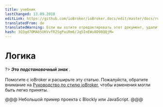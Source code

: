 ```yaml
---
title: учебник
lastChanged: 13.09.2018
editLink: https://github.com/ioBroker/ioBroker.docs/edit/master/docs/ru/tutorial/logic.md
translatedFrom: de
translatedWarning: Если вы хотите отредактировать этот документ, удалите поле «translationFrom», в противном случае этот документ будет снова автоматически переведен
hash: 3Q3qd7OMAb5UKVvfR2SgPaiRm6/Jq5InEWu8D98QQjM=
---
```

# Логика
?> ***Это подстановочный знак*** . <br><br> Помогите с ioBroker и расширьте эту статью. Пожалуйста, обратите внимание на [Руководство по стилю ioBroker](community/styleguidedoc), чтобы изменения могли быть легко приняты.

@@@ Небольшой пример проекта с Blockly или JavaScript. @@@